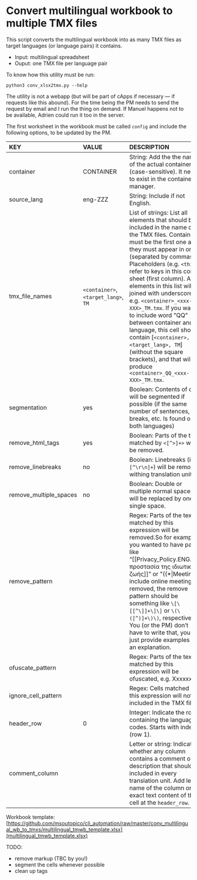 # Convert multilingual workbook to multiple TMX files 
<!--- [task 20.3000] -->

This script converts the multilingual workbook into as many TMX files as target languages (or language pairs) it contains.

* Input: multilingual spreadsheet
* Ouput: one TMX file per language pair

To know how this utility must be run:

```
python3 conv_xlsx2tmx.py --help
```

The utility is not a webapp (but will be part of cApps if necessary — if requests like this abound). For the time being the PM needs to send the request by email and I run the thing on demand. If Manuel happens not to be available, Adrien could run it too in the server.

The first worksheet in the workbook must be called `config` and include the following options, to be updated by the PM.


| KEY                    | VALUE                            | DESCRIPTION |
|:--------------------	|:-------------------------------	|:-------------	|
| container           	| CONTAINER                            	| String: Add the the name of the actual container (case-sensitive). It needs to exist in the containers manager.                                                                                                                                                                                                                      |
| source_lang         	| eng-ZZZ                        	| String: Include if not English.                                                                                                                                                                                           |
| tmx_file_names         | `<container>`, `<target_lang>`, `TM` | List of strings: List all elements that should be included in the name of the TMX   files. Container must be the first one and they must appear in order   (separated by commas). Placeholders (e.g. `<this>`) refer to keys in   this config sheet (first column). All elements in this list will be joined   with underscore, e.g. `<container>_<xxx-XXX>_TM.tmx`. If you want   to include word "QQ" between container and language, this cell   should contain [`<container>, QQ, <target_lang>, TM`] (without   the square brackets), and that will produce   `<container>_QQ_<xxx-XXX>_TM.tmx`.                                                                                                                                                                                                   |
| segmentation           | yes                              | Boolean: Contents of cells will be segmented if possible (if the same number of   sentences, line breaks, etc. Is found on both languages)                                                                                                                                                                                                    |
| remove_html_tags       | yes                              | Boolean: Parts of the text matched by `<[^>]+>` will be removed.                                                                                                                                                   |
| remove_linebreaks      | no                               | Boolean: Linebreaks (i.e. `[^\r\n]+`) will be removed withing translation units.                                                                                                                                  |
| remove_multiple_spaces | no                               | Boolean: Double or multiple normal spaces will be replaced by one single space.                                                                                                                                   |
| remove_pattern         |                                  | Regex: Parts of the text matched by this expression will be removed.So for example   if you wanted to have parts like “[[Privacy_Policy.ENG.pdf\|προστασία της   ιδιωτικής ζωής]]” or "((*\|Meetings include online meetings))"   removed, the remove pattern should be something like `\[\[[^\]]+\]\]` or   `\(\([^)]+\)\)`, respectively. You (or the PM) don’t have to write that, you   can just provide examples and an explanation.                                                                                                                                                             |
| ofuscate_pattern       |                                  | Regex: Parts of the text matched by this expression will be ofuscated, e.g. Xxxxxx                                                                                                                                |
| ignore_cell_pattern    |                                  | Regex: Cells matched by this expression will not be included in the TMX file.                                                                                                                                     |
| header_row             | 0                                | Integer: Indicate the row containing the language codes. Starts with index 0 (row 1).                             |
| comment_column         |                                  | Letter or string: Indicate whether any column contains a comment or description that   should be included in every translation unit. Add letter name of the column   or exact text content of the cell at the `header_row`.                                                                                                                   |

<!-- Workbook template: [multilingual_tmwb_template.xlsx](multilingual_tmwb_template.xlsx) -->

Workbook template: [https://github.com/msoutopico/cli_automation/raw/master/conv_multilingual_wb_to_tmxs/multilingual_tmwb_template.xlsx](multilingual_tmwb_template.xlsx) 



TODO:
* remove markup (TBC by you!)
* segment the cells whenever possible
* clean up tags
